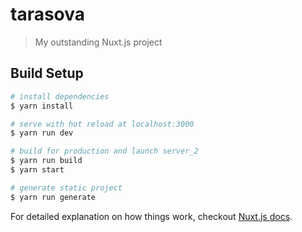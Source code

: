 # tarasova

> My outstanding Nuxt.js project

## Build Setup

``` bash
# install dependencies
$ yarn install

# serve with hot reload at localhost:3000
$ yarn run dev

# build for production and launch server_2
$ yarn run build
$ yarn start

# generate static project
$ yarn run generate
```

For detailed explanation on how things work, checkout [Nuxt.js docs](https://nuxtjs.org).

